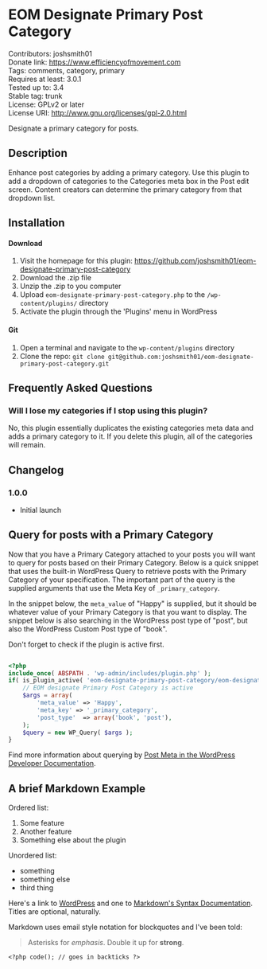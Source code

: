 # EOM Designate Primary Post Category #
Contributors: joshsmith01<br />
Donate link: https://www.efficiencyofmovement.com<br />
Tags: comments, category, primary<br />
Requires at least: 3.0.1<br />
Tested up to: 3.4<br />
Stable tag: trunk<br />
License: GPLv2 or later<br />
License URI: http://www.gnu.org/licenses/gpl-2.0.html<br />


Designate a primary category for posts.
## Description ##

Enhance post categories by adding a primary category. Use this plugin to add a dropdown of categories to the
Categories meta box in the Post edit screen. Content creators can determine the primary category from that dropdown list.

## Installation ##

#### Download
1. Visit the homepage for this plugin: https://github.com/joshsmith01/eom-designate-primary-post-category
2. Download the .zip file
3. Unzip the .zip to you computer
4. Upload `eom-designate-primary-post-category.php` to the `/wp-content/plugins/` directory
5. Activate the plugin through the 'Plugins' menu in WordPress

#### Git
1. Open a terminal and navigate to the `wp-content/plugins` directory
2. Clone the repo: `git clone git@github.com:joshsmith01/eom-designate-primary-post-category.git`


## Frequently Asked Questions ##
### Will I lose my categories if I stop using this plugin? ###

No, this plugin essentially duplicates the existing categories meta data and adds a primary category to it.
If you delete this plugin, all of the categories will remain.

## Changelog ##

### 1.0.0 ###
* Initial launch


## Query for posts with a Primary Category ##

Now that you have a Primary Category attached to your posts you will want to query for posts based on their Primary Category. Below is a quick snippet that uses the built-in WordPress Query to retrieve posts with the Primary Category of your specification. The important part of the query is the supplied arguments that use the Meta Key of `_primary_category`.
 
In the snippet below, the `meta_value` of "Happy" is supplied, but it should be whatever value of your Primary Category is that you want to display. The snippet below is also searching in the WordPress post type of "post", but also the WordPress Custom Post type of "book".

Don't forget to check if the plugin is active first. 
```php

<?php
include_once( ABSPATH . 'wp-admin/includes/plugin.php' );
if( is_plugin_active( 'eom-designate-primary-post-category/eom-designate-primary-post-category.php' ) ) {
    // EOM designate Primary Post Category is active
    $args = array(
        'meta_value' => 'Happy',
        'meta_key' => '_primary_category',
        'post_type'  => array('book', 'post'),
    );
    $query = new WP_Query( $args );
}
```

Find more information about querying by [Post Meta in the WordPress Developer Documentation](https://developer.wordpress.org/reference/classes/wp_query/#custom-field-post-meta-parameters).

## A brief Markdown Example ##

Ordered list:

1. Some feature
1. Another feature
1. Something else about the plugin

Unordered list:

* something
* something else
* third thing

Here's a link to [WordPress](http://wordpress.org/ "Your favorite software") and one to [Markdown's Syntax Documentation][markdown syntax].
Titles are optional, naturally.

[markdown syntax]: http://daringfireball.net/projects/markdown/syntax
            "Markdown is what the parser uses to process much of the readme file"

Markdown uses email style notation for blockquotes and I've been told:
> Asterisks for *emphasis*. Double it up  for **strong**.

`<?php code(); // goes in backticks ?>`

